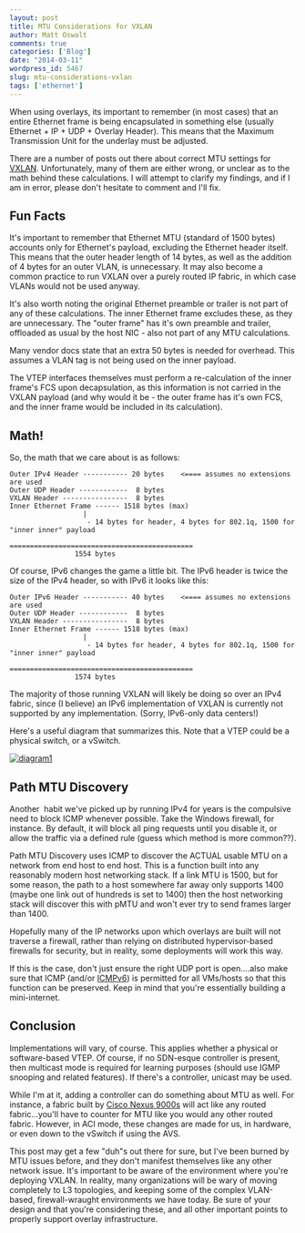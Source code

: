 ```yaml
---
layout: post
title: MTU Considerations for VXLAN
author: Matt Oswalt
comments: true
categories: ['Blog']
date: "2014-03-11"
wordpress_id: 5467
slug: mtu-considerations-vxlan
tags: ['ethernet']
---
```



When using overlays, its important to remember (in most cases) that an entire Ethernet frame is being encapsulated in something else (usually Ethernet + IP + UDP + Overlay Header). This means that the Maximum Transmission Unit for the underlay must be adjusted.

There are a number of posts out there about correct MTU settings for [VXLAN](https://tools.ietf.org/html/draft-mahalingam-dutt-dcops-vxlan-08). Unfortunately, many of them are either wrong, or unclear as to the math behind these calculations. I will attempt to clarify my findings, and if I am in error, please don't hesitate to comment and I'll fix.

## Fun Facts

It's important to remember that Ethernet MTU (standard of 1500 bytes) accounts only for Ethernet's payload, excluding the Ethernet header itself. This means that the outer header length of 14 bytes, as well as the addition of 4 bytes for an outer VLAN, is unnecessary. It may also become a common practice to run VXLAN over a purely routed IP fabric, in which case VLANs would not be used anyway.

It's also worth noting the original Ethernet preamble or trailer is not part of any of these calculations. The inner Ethernet frame excludes these, as they are unnecessary. The "outer frame" has it's own preamble and trailer, offloaded as usual by the host NIC - also not part of any MTU calculations.

Many vendor docs state that an extra 50 bytes is needed for overhead. This assumes a VLAN tag is not being used on the inner payload.

The VTEP interfaces themselves must perform a re-calculation of the inner frame's FCS upon decapsulation, as this information is not carried in the VXLAN payload (and why would it be - the outer frame has it's own FCS, and the inner frame would be included in its calculation).

## Math!

So, the math that we care about is as follows:

    
    Outer IPv4 Header ----------- 20 bytes    <==== assumes no extensions are used
    Outer UDP Header ------------  8 bytes
    VXLAN Header ----------------  8 bytes
    Inner Ethernet Frame ------ 1518 bytes (max)
    			      |
    			       - 14 bytes for header, 4 bytes for 802.1q, 1500 for "inner inner" payload
    
    =============================================
    			    1554 bytes

Of course, IPv6 changes the game a little bit. The IPv6 header is twice the size of the IPv4 header, so with IPv6 it looks like this:

    
    Outer IPv6 Header ----------- 40 bytes    <==== assumes no extensions are used
    Outer UDP Header ------------  8 bytes
    VXLAN Header ----------------  8 bytes
    Inner Ethernet Frame ------ 1518 bytes (max)
    			      |
    			       - 14 bytes for header, 4 bytes for 802.1q, 1500 for "inner inner" payload
    
    =============================================
    			    1574 bytes

The majority of those running VXLAN will likely be doing so over an IPv4 fabric, since (I believe) an IPv6 implementation of VXLAN is currently not supported by any implementation. (Sorry, IPv6-only data centers!)

Here's a useful diagram that summarizes this. Note that a VTEP could be a physical switch, or a vSwitch.

[![diagram1](assets/2014/03/diagram1.png)](assets/2014/03/diagram1.png)

## Path MTU Discovery

Another  habit we've picked up by running IPv4 for years is the compulsive need to block ICMP whenever possible. Take the Windows firewall, for instance. By default, it will block all ping requests until you disable it, or allow the traffic via a defined rule (guess which method is more common??).

Path MTU Discovery uses ICMP to discover the ACTUAL usable MTU on a network from end host to end host. This is a function built into any reasonably modern host networking stack. If a link MTU is 1500, but for some reason, the path to a host somewhere far away only supports 1400 (maybe one link out of hundreds is set to 1400) then the host networking stack will discover this with pMTU and won't ever try to send frames larger than 1400.

Hopefully many of the IP networks upon which overlays are built will not traverse a firewall, rather than relying on distributed hypervisor-based firewalls for security, but in reality, some deployments will work this way.

If this is the case, don't just ensure the right UDP port is open....also make sure that ICMP (and/or [ICMPv6](http://njetwork.wordpress.com/2014/01/17/ping6-and-fragments/)) is permitted for all VMs/hosts so that this function can be preserved. Keep in mind that you're essentially building a mini-internet.

## Conclusion

Implementations will vary, of course. This applies whether a physical or software-based VTEP. Of course, if no SDN-esque controller is present, then multicast mode is required for learning purposes (should use IGMP snooping and related features). If there's a controller, unicast may be used.

While I'm at it, adding a controller can do something about MTU as well. For instance, a fabric built by [Cisco Nexus 9000s](http://www.cisco.com/c/en/us/products/collateral/switches/nexus-9000-series-switches/white-paper-c11-729383.html) will act like any routed fabric...you'll have to counter for MTU like you would any other routed fabric. However, in ACI mode, these changes are made for us, in hardware, or even down to the vSwitch if using the AVS.

This post may get a few "duh"s out there for sure, but I've been burned by MTU issues before, and they don't manifest themselves like any other network issue. It's important to be aware of the environment where you're deploying VXLAN. In reality, many organizations will be wary of moving completely to L3 topologies, and keeping some of the complex VLAN-based, firewall-wraught environments we have today. Be sure of your design and that you're considering these, and all other important points to properly support overlay infrastructure.
